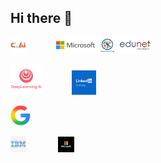 ## Hi there 👋
<img src="assets/certainti_ai_logo.jpeg" alt="Alt text for the image" width="5%"> &nbsp; &nbsp; &nbsp; &nbsp; &nbsp; &nbsp;<img src="assets/edunet microsoft.png" alt="Google Logo" width="30%">


<img src="assets/deepLearning.ai" alt="Alt text for the image" width="10%"> &nbsp; &nbsp; &nbsp; &nbsp; &nbsp; &nbsp;<img src="assets/ll.jpg" alt="Google Logo" width="7.9%">

<img src="assets/google.png" alt="Google Logo" width="6.3%">

<img src="assets/ibm.png" alt="Alt text for the image" width="5%"> &nbsp; &nbsp; &nbsp; &nbsp; &nbsp; &nbsp;
<img src="assets/microsoft.jpg" alt="Alt text for the image" width="5%"> &nbsp; &nbsp; &nbsp; &nbsp; &nbsp; &nbsp;


